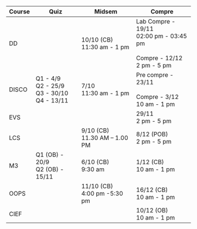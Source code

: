
| Course | Quiz                                              | Midsem                          | Compre                                                                          |
| ------ | ------------------------------------------------- | ------------------------------- | ------------------------------------------------------------------------------- |
| DD     |                                                   | 10/10 (CB)<br>11:30 am - 1 pm   | Lab Compre - 19/11<br>02:00 pm - 03:45 pm <br><br>Compre - 12/12<br>2 pm - 5 pm |
| DISCO  | Q1 - 4/9<br>Q2 - 25/9<br>Q3 - 30/10<br>Q4 - 13/11 | 7/10<br>11:30 am - 1 pm         | Pre compre - 23/11<br><br>Compre - 3/12<br>10 am - 1 pm                         |
| EVS    |                                                   |                                 | 29/11<br>2 pm - 5 pm                                                            |
| LCS    |                                                   | 9/10 (CB)<br>11.30 AM – 1.00 PM | 8/12 (POB)<br>2 pm - 5 pm                                                       |
| M3     | Q1 (OB) - 20/9<br>Q2 (OB) - 15/11                 | 6/10 (CB)<br>9:30 am            | 1/12 (CB)<br>10 am - 1 pm                                                       |
| OOPS   |                                                   | 11/10 (CB)<br>4:00 pm -5:30 pm  | 16/12 (CB)<br>10 am - 1 pm                                                      |
| CIEF   |                                                   |                                 | 10/12 (OB)<br>10 am - 1 pm                                                      |
